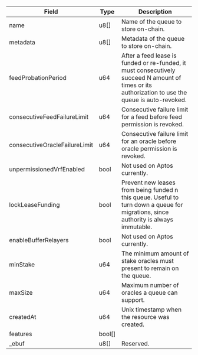 | Field                         | Type   | Description                                                                                                                                       |
| ----------------------------- | ------ | ------------------------------------------------------------------------------------------------------------------------------------------------- |
| name                          | u8[]   | Name of the queue to store on-chain.                                                                                                              |
| metadata                      | u8[]   | Metadata of the queue to store on-chain.                                                                                                          |
| feedProbationPeriod           | u64    | After a feed lease is funded or re-funded, it must consecutively succeed N amount of times or its authorization to use the queue is auto-revoked. |
| consecutiveFeedFailureLimit   | u64    | Consecutive failure limit for a feed before feed permission is revoked.                                                                           |
| consecutiveOracleFailureLimit | u64    | Consecutive failure limit for an oracle before oracle permission is revoked.                                                                      |
| unpermissionedVrfEnabled      | bool   | Not used on Aptos currently.                                                                                                                      |
| lockLeaseFunding              | bool   | Prevent new leases from being funded n this queue. Useful to turn down a queue for migrations, since authority is always immutable.               |
| enableBufferRelayers          | bool   | Not used on Aptos currently.                                                                                                                      |
| minStake                      | u64    | The minimum amount of stake oracles must present to remain on the queue.                                                                          |
| maxSize                       | u64    | Maximum number of oracles a queue can support.                                                                                                    |
| createdAt                     | u64    | Unix timestamp when the resource was created.                                                                                                     |
| features                      | bool[] |                                                                                                                                                   |
| \_ebuf                        | u8[]   | Reserved.                                                                                                                                         |
